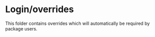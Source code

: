 # Login/overrides

This folder contains overrides which will automatically be required by package users.
